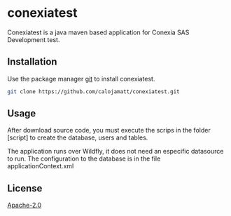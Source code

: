 # conexiatest

Conexiatest is a  java maven based application for Conexia SAS Development test.

## Installation

Use the package manager [git](https://github.com/calojamatt/conexiatest.git) to install conexiatest.

```bash
git clone https://github.com/calojamatt/conexiatest.git
```

## Usage

After download source code, you must execute the scrips in the folder [script] to create the database, users and tables.

The application runs over Wildfly, it does not need an especific datasource to run. The configuration to the database is in the file applicationContext.xml

## License
[Apache-2.0](https://www.apache.org/licenses/LICENSE-2.0)
